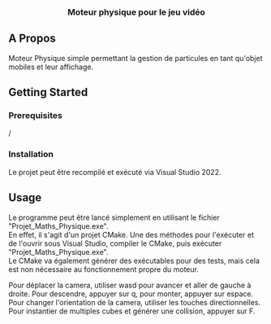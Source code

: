 <a name="readme-top"></a>

<h3 align="center">Moteur physique pour le jeu vidéo</h3>

<!-- ABOUT THE PROJECT -->
## A Propos

Moteur Physique simple permettant la gestion de particules en tant qu'objet mobiles et leur affichage.

<!-- GETTING STARTED -->
## Getting Started

### Prerequisites

/

### Installation

Le projet peut être recompilé et exécuté via Visual Studio 2022.

<!-- USAGE EXAMPLES -->
## Usage

Le programme peut être lancé simplement en utilisant le fichier "Projet_Maths_Physique.exe".   
En effet, il s'agit d'un projet CMake. Une des méthodes pour l'exécuter et de l'ouvrir sous Visual Studio, compiler le CMake, puis exécuter "Projet_Maths_Physique.exe".   
Le CMake va également générer des exécutables pour des tests, mais cela est non nécessaire au fonctionnement propre du moteur.

Pour déplacer la camera, utiliser wasd pour avancer et aller de gauche à droite. Pour descendre, appuyer sur q, pour monter, appuyer sur espace.
Pour changer l'orientation de la camera, utiliser les touches directionnelles.
Pour instantier de multiples cubes et générer une collision, appuyer sur F.
